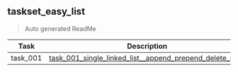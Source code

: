 ## taskset_easy_list

> Auto generated ReadMe

| Task     | Description                                                                                                                            |
|----------|----------------------------------------------------------------------------------------------------------------------------------------|
| task_001 | [task_001_single_linked_list__append_prepend_delete_print](taskset_easy_list/task_001_single_linked_list__append_prepend_delete_print) |

